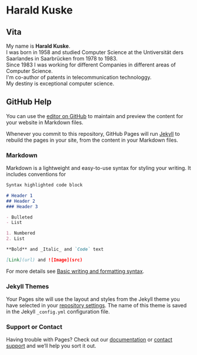 # Harald Kuske
## Vita
My name is **Harald Kuske**. </br>
I was born in 1958 and studied Computer Science at the Untiversität ders Saarlandes in Saarbrücken from 1978 to 1983. </br>
Since 1983 I was working for different Companies in different areas of Computer Science.</br>
I'm co-author of patents in telecommunication technologgy.</br>
My destiny is exceptional computer science.</br>




## GitHub Help
You can use the [editor on GitHub](https://github.com/haraldkuske/haraldkuske.github.io/edit/main/index.md) to maintain and preview the content for your website in Markdown files.

Whenever you commit to this repository, GitHub Pages will run [Jekyll](https://jekyllrb.com/) to rebuild the pages in your site, from the content in your Markdown files.

### Markdown

Markdown is a lightweight and easy-to-use syntax for styling your writing. It includes conventions for

```markdown
Syntax highlighted code block

# Header 1
## Header 2
### Header 3

- Bulleted
- List

1. Numbered
2. List

**Bold** and _Italic_ and `Code` text

[Link](url) and ![Image](src)
```

For more details see [Basic writing and formatting syntax](https://docs.github.com/en/github/writing-on-github/getting-started-with-writing-and-formatting-on-github/basic-writing-and-formatting-syntax).

### Jekyll Themes

Your Pages site will use the layout and styles from the Jekyll theme you have selected in your [repository settings](https://github.com/haraldkuske/haraldkuske.github.io/settings/pages). The name of this theme is saved in the Jekyll `_config.yml` configuration file.

### Support or Contact

Having trouble with Pages? Check out our [documentation](https://docs.github.com/categories/github-pages-basics/) or [contact support](https://support.github.com/contact) and we’ll help you sort it out.
